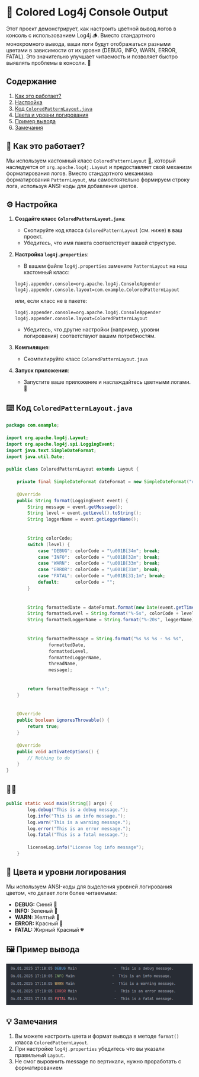 # 🌈 Colored Log4j Console Output 

Этот проект демонстрирует, как настроить цветной вывод логов в консоль с использованием Log4j 🪵.  Вместо стандартного монохромного вывода, ваши логи будут отображаться разными цветами в зависимости от их уровня (DEBUG, INFO, WARN, ERROR, FATAL). Это значительно улучшает читаемость и позволяет быстро выявлять проблемы в консоли. 👀

## Содержание
1. [Как это работает?](#как-это-работает)
2. [Настройка](#настройка)
3. [Код `ColoredPatternLayout.java`](#код-coloredpatternlayoutjava)
4. [Цвета и уровни логирования](#цвета-и-уровни-логирования)
5. [Пример вывода](#пример-вывода)
6. [Замечания](#замечания)

## 🚀 Как это работает? <a name="как-это-работает"></a>

Мы используем кастомный класс `ColoredPatternLayout` 🎨, который наследуется от `org.apache.log4j.Layout` и предоставляет свой механизм форматирования логов. Вместо стандартного механизма форматирования `PatternLayout`, мы самостоятельно формируем строку лога, используя ANSI-коды для добавления цветов.

## ⚙️ Настройка <a name="настройка"></a>

1.  **Создайте класс `ColoredPatternLayout.java`**:
    *   Скопируйте код класса `ColoredPatternLayout` (см. ниже) в ваш проект.
    *   Убедитесь, что имя пакета соответствует вашей структуре.

2.  **Настройка `log4j.properties`**:
    *   В вашем файле `log4j.properties` замените `PatternLayout` на наш кастомный класс:

    ```properties
    log4j.appender.console=org.apache.log4j.ConsoleAppender
    log4j.appender.console.layout=com.example.ColoredPatternLayout
    ```
       или, если класс не в пакете:

     ```properties
    log4j.appender.console=org.apache.log4j.ConsoleAppender
    log4j.appender.console.layout=ColoredPatternLayout
    ```
    *   Убедитесь, что другие настройки (например, уровни логирования) соответствуют вашим потребностям.

3. **Компиляция:**
    * Скомпилируйте класс `ColoredPatternLayout.java`

4.  **Запуск приложения**:
    * Запустите ваше приложение и наслаждайтесь цветными логами. 🎉

## ⌨️ Код `ColoredPatternLayout.java` <a name="код-coloredpatternlayoutjava"></a>

```java
package com.example;

import org.apache.log4j.Layout;
import org.apache.log4j.spi.LoggingEvent;
import java.text.SimpleDateFormat;
import java.util.Date;

public class ColoredPatternLayout extends Layout {

    private final SimpleDateFormat dateFormat = new SimpleDateFormat("dd.MM.yyyy HH:mm:ss,SSS");

    @Override
    public String format(LoggingEvent event) {
        String message = event.getMessage();
        String level = event.getLevel().toString();
        String loggerName = event.getLoggerName();


        String colorCode;
        switch (level) {
            case "DEBUG": colorCode = "\u001B[34m"; break;
            case "INFO":  colorCode = "\u001B[32m"; break;
            case "WARN":  colorCode = "\u001B[33m"; break;
            case "ERROR": colorCode = "\u001B[31m"; break;
            case "FATAL": colorCode = "\u001B[31;1m"; break;
            default:      colorCode = "";
        }


        String formattedDate = dateFormat.format(new Date(event.getTimeStamp()));
        String formattedLevel = String.format("%-5s", colorCode + level + "\u001B[0m");
        String formattedLoggerName = String.format("%-20s", loggerName);


        String formattedMessage = String.format("%s %s %s - %s %s",
                formattedDate,
                formattedLevel,
                formattedLoggerName,
                threadName,
                message);


        return formattedMessage + "\n";
    }


    @Override
    public boolean ignoresThrowable() {
        return true;
    }

    @Override
    public void activateOptions() {
        // Nothing to do
    }
}
```

## 🧑‍💻

```java
public static void main(String[] args) {
        log.debug("This is a debug message.");
        log.info("This is an info message.");
        log.warn("This is a warning message.");
        log.error("This is an error message.");
        log.fatal("This is a fatal message.");

        licenseLog.info("License log info message");
    }
```

## 🎨 Цвета и уровни логирования <a name="цвета-и-уровни-логирования"></a>

Мы используем ANSI-коды для выделения уровней логирования цветом, что делает логи более читаемыми:

*   **DEBUG:**  Синий 💙
*   **INFO:** Зеленый 💚
*   **WARN:** Желтый 💛
*   **ERROR:** Красный 💖
*   **FATAL:** Жирный Красный 💔

## 🖼️ Пример вывода <a name="пример-вывода"></a>

![Пример вывода цветных логов](2.png)

## 💡 Замечания <a name="замечания"></a>

1. Вы можете настроить цвета и формат вывода в методе `format()` класса `ColoredPatternLayout`.
2. При настройке `log4j.properties` убедитесь что вы указали правильный `Layout`.
3. Не смог выровнить message по вертикали, нужно проработать с форматированием

